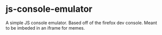 # js-console-emulator

A simple JS console emulator. Based off of the firefox dev console. Meant to be imbeded in an iframe for memes.
